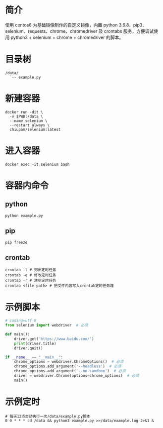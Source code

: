 # 简介
使用 centos8 为基础镜像制作的自定义镜像，内置 python 3.6.8、pip3、selenium、requests、chrome、chromedriver 及 crontabs 服务，方便调试使用 python3 + selenium + chrome + chromedriver 的脚本。
# 目录树
```text
/data/
  `-- example.py
```
# 新建容器
```shell
docker run -dit \
  -v $PWD:/data \
  --name selenium \
  --restart always \
  chiupam/selenium:latest
```
# 进入容器
```shell
docker exec -it selenium bash
```
# 容器内命令
## python
```shell
python example.py
```
## pip
```shell
pip freeze
```
## crontab
```shell
crontab -l # 列出定时任务
crontab -e # 修改定时任务
crontab -r # 清空定时任务
crontab <file path> # 把文件内容写入crontab定时任务蹱
```
# 示例脚本
```python
# coding=utf-8
from selenium import webdriver  # 必须

def main():
    driver.get('https://www.baidu.com/')
    print(driver.title)
    driver.quit()

if __name__ == "__main__":
    chrome_options = webdriver.ChromeOptions()  # 必须
    chrome_options.add_argument('--headless')  # 必须
    chrome_options.add_argument('--no-sandbox')  # 必须
    driver = webdriver.Chrome(options=chrome_options)  # 必须
    main()

```
# 示例定时
```shell
# 每天12点自动执行一次/data/example.py脚本
0 0 * * * cd /data && python3 example.py >>/data/example.log 2>&1 &
```
